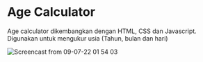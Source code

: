 # Age Calculator

Age calculator dikembangkan dengan HTML, CSS dan Javascript. Digunakan untuk mengukur usia (Tahun, bulan dan hari)

![Screencast from 09-07-22 01 54 03](https://user-images.githubusercontent.com/73951075/178057244-86066b7f-1ded-4dfc-ad34-2b2773b83e7c.gif)
